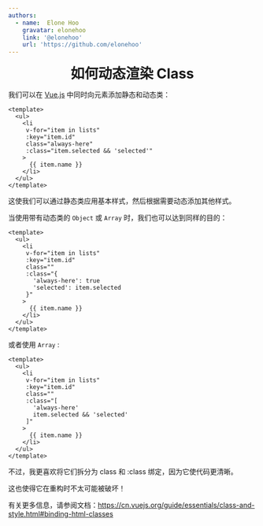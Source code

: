```yaml
---
authors:
  - name:  Elone Hoo
    gravatar: elonehoo
    link: '@elonehoo'
    url: 'https://github.com/elonehoo'
---
```


<h1 align="center" style="margin:0;">如何动态渲染 Class</h1>

<script setup>
import Author from '@theme/components/Author.vue'
import AuthorGrop from '@theme/components/AuthorGrop.vue'
import MouseListenerEvent from '@theme/components/vue/vue3/MouseListenerEvent.vue'
</script>

<AuthorGrop>
  <Author />
</AuthorGrop>

我们可以在 [Vue.js](https://cn.vuejs.org/) 中同时向元素添加静态和动态类：

```vue
<template>
  <ul>
    <li 
     v-for="item in lists"
     :key="item.id"
     class="always-here"
     :class="item.selected && 'selected'"
    >
      {{ item.name }}
    </li>
  </ul>
</template>
```

这使我们可以通过静态类应用基本样式，然后根据需要动态添加其他样式。

当使用带有动态类的 `Object` 或 `Array` 时，我们也可以达到同样的目的：

```vue
<template>
  <ul>
    <li 
     v-for="item in lists"
     :key="item.id"
     class=""
     :class="{
       'always-here': true
       'selected': item.selected
     }"
    >
      {{ item.name }}
    </li>
  </ul>
</template>
```

或者使用 `Array` :

```vue
<template>
  <ul>
    <li 
     v-for="item in lists"
     :key="item.id"
     class=""
     :class="[
       'always-here'
       item.selected && 'selected'
     ]"
    >
      {{ item.name }}
    </li>
  </ul>
</template>
```

不过，我更喜欢将它们拆分为 class 和 :class 绑定，因为它使代码更清晰。

这也使得它在重构时不太可能被破坏！

有关更多信息，请参阅文档：https://cn.vuejs.org/guide/essentials/class-and-style.html#binding-html-classes
